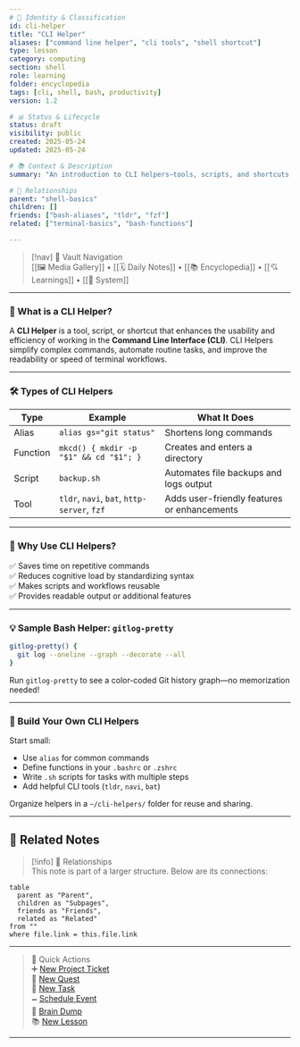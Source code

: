 ```yaml
---
# 📄 Identity & Classification
id: cli-helper
title: "CLI Helper"
aliases: ["command line helper", "cli tools", "shell shortcut"]
type: lesson
category: computing
section: shell
role: learning
folder: encyclopedia
tags: [cli, shell, bash, productivity]
version: 1.2

# 📊 Status & Lifecycle
status: draft
visibility: public
created: 2025-05-24
updated: 2025-05-24

# 📚 Context & Description
summary: "An introduction to CLI helpers—tools, scripts, and shortcuts that improve command-line workflows."

# 🧱 Relationships
parent: "shell-basics"
children: []
friends: ["bash-aliases", "tldr", "fzf"]
related: ["terminal-basics", "bash-functions"]

---
```


> [!nav] 🧱 Vault Navigation  
> [[🖼 Media Gallery]] • [[🗓 Daily Notes]] • [[📚 Encyclopedia]] • [[💘 Learnings]] • [[🧠 System]]

---

### 🧰 What is a CLI Helper?

A **CLI Helper** is a tool, script, or shortcut that enhances the usability and efficiency of working in the **Command Line Interface (CLI)**. CLI Helpers simplify complex commands, automate routine tasks, and improve the readability or speed of terminal workflows.

---

### 🛠️ Types of CLI Helpers

| Type       | Example                                        | What It Does                              |
|------------|------------------------------------------------|--------------------------------------------|
| Alias      | `alias gs="git status"`                        | Shortens long commands                     |
| Function   | `mkcd() { mkdir -p "$1" && cd "$1"; }`       | Creates and enters a directory             |
| Script     | `backup.sh`                                    | Automates file backups and logs output     |
| Tool       | `tldr`, `navi`, `bat`, `http-server`, `fzf`    | Adds user-friendly features or enhancements|

---

### 🎯 Why Use CLI Helpers?

✅ Saves time on repetitive commands  
✅ Reduces cognitive load by standardizing syntax  
✅ Makes scripts and workflows reusable  
✅ Provides readable output or additional features  

---

### 💡 Sample Bash Helper: `gitlog-pretty`

```bash
gitlog-pretty() {
  git log --oneline --graph --decorate --all
}
```

Run `gitlog-pretty` to see a color-coded Git history graph—no memorization needed!

---

### 🧱 Build Your Own CLI Helpers

Start small:
- Use `alias` for common commands
- Define functions in your `.bashrc` or `.zshrc`
- Write `.sh` scripts for tasks with multiple steps
- Add helpful CLI tools (`tldr`, `navi`, `bat`)

Organize helpers in a `~/cli-helpers/` folder for reuse and sharing.

---

## 🔗 Related Notes

> [!info] 🧠 Relationships  
> This note is part of a larger structure. Below are its connections:

```dataview
table
  parent as "Parent",
  children as "Subpages",
  friends as "Friends",
  related as "Related"
from ""
where file.link = this.file.link
```
---

> 🌛 Quick Actions  
> ➕ [New Project Ticket](obsidian://new?name=Projects/New%20Project%20-%20CLI%20Helper)  
> 🌹 [New Quest](obsidian://new?name=Quests/New%20Quest%20-%20CLI%20Helper)  
> 🎯 [New Task](obsidian://new?name=Tasks/New%20Task%20-%20CLI%20Helper)  
> 🗕 [Schedule Event](obsidian://new?name=Events/New%20Event%20-%20CLI%20Helper)  
> 📝 [Brain Dump](obsidian://new?name=Notes/Brain%20Dump%20-%20CLI%20Helper)  
> 📚 [New Lesson](obsidian://new?name=Lessons/New%20Lesson%20-%20CLI%20Helper)

---